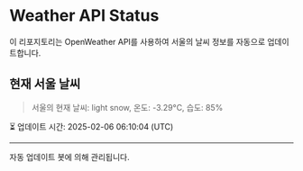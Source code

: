 
# Weather API Status

이 리포지토리는 OpenWeather API를 사용하여 서울의 날씨 정보를 자동으로 업데이트합니다.

## 현재 서울 날씨
> 서울의 현재 날씨: light snow, 온도: -3.29°C, 습도: 85%

⏳ 업데이트 시간: 2025-02-06 06:10:04 (UTC)

---
자동 업데이트 봇에 의해 관리됩니다.
